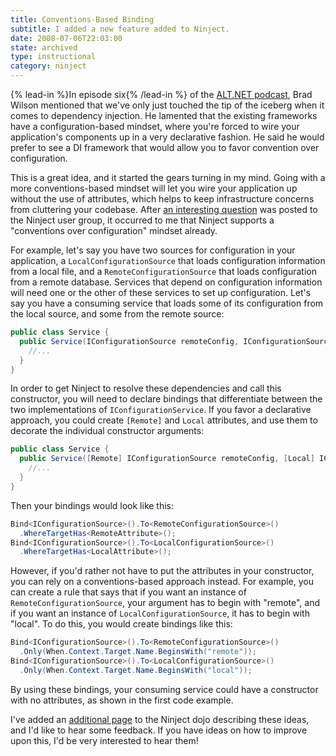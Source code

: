 ```yaml
---
title: Conventions-Based Binding
subtitle: I added a new feature added to Ninject.
date: 2008-07-06T22:03:00
state: archived
type: instructional
category: ninject
---
```


{% lead-in %}In episode six{% /lead-in %} of the [ALT.NET podcast](http://altnetpodcast.com/episodes/6-more-di-and-ioc), Brad Wilson mentioned that we've only just touched the tip of the iceberg when it comes to dependency injection. He lamented that the existing frameworks have a configuration-based mindset, where you're forced to wire your application's components up in a very declarative fashion. He said he would prefer to see a DI framework that would allow you to favor convention over configuration.

This is a great idea, and it started the gears turning in my mind. Going with a more conventions-based mindset will let you wire your application up without the use of attributes, which helps to keep infrastructure concerns from cluttering your codebase. After [an interesting question](http://groups.google.com/group/ninject/browse_thread/thread/c1651d006494a484) was posted to the Ninject user group, it occurred to me that Ninject supports a "conventions over configuration" mindset already.

For example, let's say you have two sources for configuration in your application, a `LocalConfigurationSource` that loads configuration information from a local file, and a `RemoteConfigurationSource` that loads configuration from a remote database. Services that depend on configuration information will need one or the other of these services to set up configuration. Let's say you have a consuming service that loads some of its configuration from the local source, and some from the remote source:

```csharp
public class Service {
  public Service(IConfigurationSource remoteConfig, IConfigurationSource localSource) {
    //...
  }
}
```

In order to get Ninject to resolve these dependencies and call this constructor, you will need to declare bindings that differentiate between the two implementations of `IConfigurationService`. If you favor a declarative approach, you could create `[Remote]` and `Local` attributes, and use them to decorate the individual constructor arguments:

```csharp
public class Service {
  public Service([Remote] IConfigurationSource remoteConfig, [Local] IConfigurationSource localSource) {
    //...
  }
}
```

Then your bindings would look like this:

```csharp
Bind<IConfigurationSource>().To<RemoteConfigurationSource>()
  .WhereTargetHas<RemoteAttribute>();
Bind<IConfigurationSource>().To<LocalConfigurationSource>()
  .WhereTargetHas<LocalAttribute>();
```

However, if you'd rather not have to put the attributes in your constructor, you can rely on a conventions-based approach instead. For example, you can create a rule that says that if you want an instance of `RemoteConfigurationSource`, your argument has to begin with "remote", and if you want an instance of `LocalConfigurationSource`, it has to begin with "local". To do this, you would create bindings like this:

```csharp
Bind<IConfigurationSource>().To<RemoteConfigurationSource>()
  .Only(When.Context.Target.Name.BeginsWith("remote"));
Bind<IConfigurationSource>().To<LocalConfigurationSource>()
  .Only(When.Context.Target.Name.BeginsWith("local"));
```

By using these bindings, your consuming service could have a constructor with no attributes, as shown in the first code example.

I've added an [additional page](http://dojo.ninject.org/wiki/display/NINJECT/Conventions-Based+Binding) to the Ninject dojo describing these ideas, and I'd like to hear some feedback. If you have ideas on how to improve upon this, I'd be very interested to hear them!
